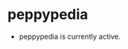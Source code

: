 # peppypedia

* peppypedia is currently active.
<!-- # peppypedia is temporary down

if you assistance please contact @WindowsMeosu: <https://osu.ppy.sh/community/chat?sendto=28893698>
-->
